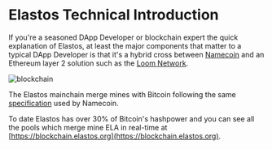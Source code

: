 
# Elastos Technical Introduction

If you're a seasoned DApp Developer or blockchain expert the quick explanation of Elastos, at least the major components that matter to a typical DApp Developer
is that it's a hybrid cross between [Namecoin](https://namecoin.org) and an Ethereum layer 2 solution such as the [Loom Network](https://loomx.io).

![blockchain](https://www.elastos.org/static/bucket_blockchain_info.648a6910.png)

The Elastos mainchain merge mines with Bitcoin following the same [specification](https://en.bitcoin.it/wiki/Merged_mining_specification) used by Namecoin. 

To date Elastos has over 30% of Bitcoin's hashpower and you can see all the pools which merge mine ELA in real-time at [https://blockchain.elastos.org](https://blockchain.elastos.org).


